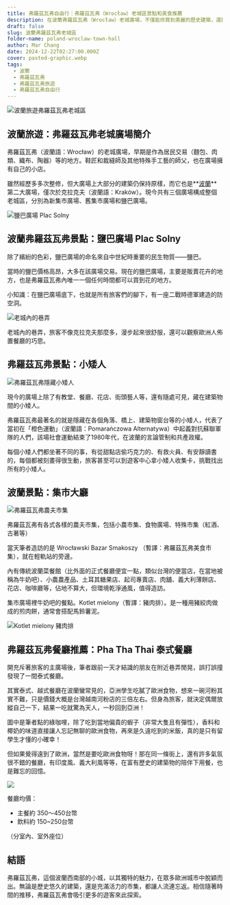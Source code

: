 ```yaml
---
title: 弗羅茲瓦弗自由行｜弗羅茲瓦弗（Wrocław）老城區景點和美食推薦
description: 在波蘭弗羅茲瓦弗（Wrocław）老城廣場，不僅能欣賞到美麗的歷史建築，還能品嚐到地道的波蘭美食，感受當地熱情好客的氛圍。
draft: false
slug: 波蘭弗羅茲瓦弗老城區
folder-name: poland-wroclaw-town-hall
author: Mar Chang
date: 2024-12-22T02:27:00.000Z
cover: pasted-graphic.webp
tags:
  - 波蘭
  - 弗羅茲瓦弗
  - 弗羅茲瓦弗旅遊
  - 弗羅茲瓦弗自由行
---
```

![波蘭旅遊弗羅茲瓦弗老城區](pasted-graphic.webp "波蘭旅遊弗羅茲瓦弗老城區")

## 波蘭旅遊：弗羅茲瓦弗老城廣場簡介

弗羅茲瓦弗（波蘭語：Wrocław）的老城廣場，早期是作為居民交易（麵包、肉類、織布、陶器）等的地方。鞋匠和裁縫師及其他特殊手工藝的師父，也在廣場擁有自己的小店。

雖然經歷多多次整修，但大廣場上大部分的建築仍保持原樣，而它也是**[波蘭](http://exittaiwan.com/tags/%E6%B3%A2%E8%98%AD/)**第二大廣場，僅次於克拉克夫（波蘭語：Kraków）。現今共有三個廣場構成整個老城區，分別為新集市廣場、舊集市廣場和鹽巴廣場。

![鹽巴廣場 Plac Solny](pasted-graphic-1.webp "鹽巴廣場 Plac Solny")

## 波蘭弗羅茲瓦弗景點：鹽巴廣場 Plac Solny

除了繽紛的色彩，鹽巴廣場的命名來自中世紀時重要的民生物質——鹽巴。

當時的鹽巴價格高昂，大多在該廣場交易。現在的鹽巴廣場，主要是販賣花卉的地方，也是弗羅茲瓦弗內唯一一個任何時間都可以買到花的地方。

小知識：在鹽巴廣場底下，也就是所有旅客們的腳下，有一座二戰時德軍建造的防空洞。

![老城內的巷弄](pasted-graphic-2.webp "老城內的巷弄")

老城內的巷弄，旅客不像克拉克夫那麼多，漫步起來很舒服，還可以觀察歐洲人佈置餐廳的巧思。

## 弗羅茲瓦弗景點：小矮人

![弗羅茲瓦弗隱藏小矮人](pasted-graphic-3.webp "弗羅茲瓦弗隱藏小矮人")

現今的廣場上除了有教堂、餐廳、花店、街頭藝人等，還有隨處可見，藏在建築物間的小矮人。

弗羅茲瓦弗最著名的就是隱藏在各個角落、橋上、建築物窗台等的小矮人，代表了當初在「橙色運動」（波蘭語：Pomarańczowa Alternatywa）中起義對抗蘇聯軍隊的人們，該場社會運動結束了1980年代，在波蘭的言論管制和共產政權。

每個小矮人們都坐著不同的事，有從甜點店偷巧克力的、有救火員、有安靜讀書的，每個都被刻畫得很生動，旅客甚至可以到遊客中心拿小矮人收集卡，挑戰找出所有的小矮人。

## 波蘭景點：集市大廳

![弗羅茲瓦弗農夫市集](pasted-graphic-4.webp "弗羅茲瓦弗農夫市集")

弗羅茲瓦弗有各式各樣的農夫市集，包括小農市集、食物廣場、特殊市集（紅酒、古著等）

當天筆者造訪的是 Wrocławski Bazar Smakoszy （暫譯：弗羅茲瓦弗美食市集），就在輕軌站的旁邊。

內有傳統波蘭菜餐館（比外面的正式餐廳便宜一點，類似台灣的便當店，在當地被稱為牛奶吧）、小農農產品、土耳其糖果店、起司專賣店、肉舖、義大利薄餅店、花店、咖啡廳等，佔地不算大，但環境乾淨通風，值得造訪。

集市廣場裡牛奶吧的餐點。Kotlet mielony（暫譯：豬肉排）。是一種用豬絞肉做成的煎肉餅，通常會搭配馬鈴薯泥。

![Kotlet mielony 豬肉排](pasted-graphic-5.webp "豬肉排")

## 弗羅茲瓦弗餐廳推薦：Pha Tha Thai 泰式餐廳

開充斥著旅客的主廣場後，筆者跟前一天才結識的朋友在附近巷弄閒晃，誤打誤撞發現了一間泰式餐廳。

其實泰式、越式餐廳在波蘭蠻常見的，亞洲學生吃膩了歐洲食物，想來一碗河粉其實不難，只是價錢大概是台灣越南河粉店的三倍左右。但身為旅客，就決定偶爾放縱自己一下，結果一吃就驚為天人，一秒回到亞洲！

圖中是筆者點的綠咖哩，除了吃到當地偏貴的蝦子（非常大隻且有彈性），香料和椰奶的味道直接讓人忘記無聊的歐洲食物，再來是久違吃到的米飯，真的是只有留學生才懂的小確幸！

但如果覺得遠到了歐洲，當然是要吃歐洲食物呀！那在同一條街上，還有許多氣氛很不錯的餐廳，有印度風、義大利風等等，在富有歷史的建築物的陪伴下用餐，也是難忘的回憶。

![](pasted-graphic-6.webp)

餐廳均價：

* 主餐約 350～450台幣
* 飲料約 150~250台幣

（分室內、室外座位）

## 結語

弗羅茲瓦弗，這個波蘭西南部的小城，以其獨特的魅力，在眾多歐洲城市中脫穎而出。無論是歷史悠久的建築，還是充滿活力的市集，都讓人流連忘返。相信隨著時間的推移，弗羅茲瓦弗會吸引更多的遊客來此探索。
